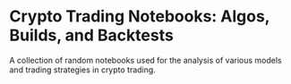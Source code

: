 # Crypto Trading Notebooks: Algos, Builds, and Backtests
A collection of random notebooks used for the analysis of various models and trading strategies in crypto trading.
